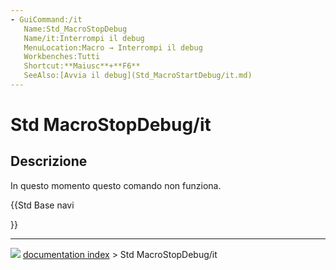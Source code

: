 ```yaml
---
- GuiCommand:/it
   Name:Std_MacroStopDebug
   Name/it:Interrompi il debug
   MenuLocation:Macro → Interrompi il debug 
   Workbenches:Tutti
   Shortcut:**Maiusc**+**F6**
   SeeAlso:[Avvia il debug](Std_MacroStartDebug/it.md)
---
```


# Std MacroStopDebug/it

## Descrizione

In questo momento questo comando non funziona.





{{Std Base navi

}}



---
![](images/Button_right.svg) [documentation index](../README.md) > Std MacroStopDebug/it
